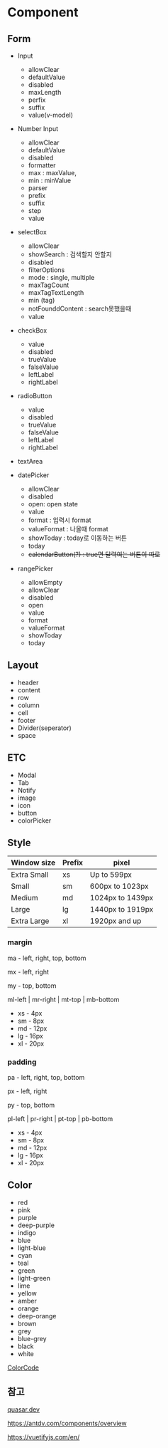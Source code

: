 # Component

## Form

* Input
  * allowClear
  * defaultValue
  * disabled
  * maxLength
  * perfix
  * suffix
  * value(v-model)

* Number Input
  * allowClear
  * defaultValue
  * disabled
  * formatter
  * max : maxValue,
  * min : minValue
  * parser
  * prefix
  * suffix
  * step
  * value

* selectBox
  * allowClear
  * showSearch : 검색할지 안할지
  * disabled
  * filterOptions
  * mode : single, multiple
  * maxTagCount
  * maxTagTextLength
  * min (tag)
  * notFounddContent : search못했을때
  * value

* checkBox
  * value
  * disabled
  * trueValue
  * falseValue
  * leftLabel
  * rightLabel

* radioButton
  * value
  * disabled
  * trueValue
  * falseValue
  * leftLabel
  * rightLabel

* textArea
* datePicker
  * allowClear
  * disabled
  * open: open state
  * value
  * format : 입력시 format
  * valueFormat : 나올때 format
  * showToday : today로 이동하는 버튼
  * today
  * ~~calendarButton(?) : true면 달력여는 버튼이 따로~~

* rangePicker
  * allowEmpty
  * allowClear
  * disabled
  * open
  * value
  * format
  * valueFormat
  * showToday
  * today


## Layout

* header
* content
* row
* column
* cell
* footer
* Divider(seperator)
* space



## ETC

* Modal
* Tab
* Notify
* image
* icon
* button
* colorPicker



## Style

| Window size | Prefix | pixel            |
| ----------- | ------ | ---------------- |
| Extra Small | xs     | Up to 599px      |
| Small       | sm     | 600px to 1023px  |
| Medium      | md     | 1024px to 1439px |
| Large       | lg     | 1440px to 1919px |
| Extra Large | xl     | 1920px and up    |

### margin

ma - left, right, top, bottom

mx - left, right

my - top, bottom

ml-left | mr-right | mt-top | mb-bottom

* xs - 4px
* sm - 8px
* md - 12px
* lg  - 16px
* xl - 20px



### padding

pa - left, right, top, bottom

px - left, right

py - top, bottom

pl-left | pr-right | pt-top | pb-bottom

* xs - 4px
* sm - 8px
* md - 12px
* lg  - 16px
* xl - 20px



## Color

* red
* pink
* purple
* deep-purple
* indigo
* blue
* light-blue
* cyan
* teal
* green
* light-green
* lime
* yellow
* amber
* orange
* deep-orange
* brown
* grey
* blue-grey
* black
* white

[ColorCode](./Color.xlsx)

## 참고

[quasar.dev](quasar.dev)

https://antdv.com/components/overview

https://vuetifyjs.com/en/
